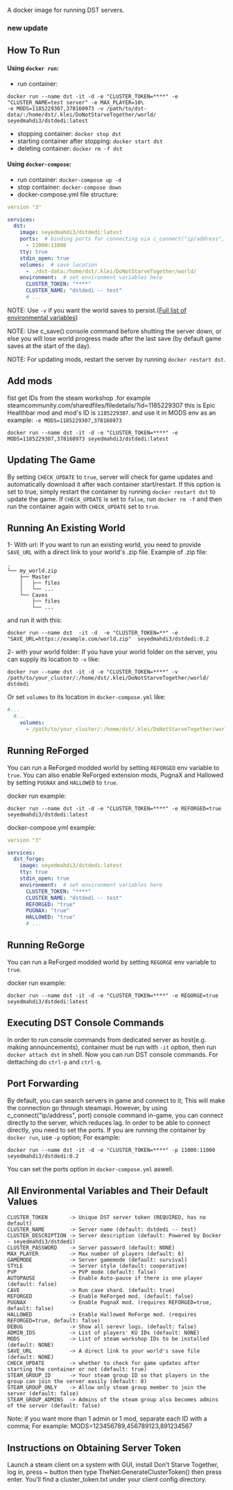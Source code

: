 A docker image for running DST servers.

### new update

## How To Run

#### Using `docker run`:
- run container:
```
docker run --name dst -it -d -e "CLUSTER_TOKEN=****" -e "CLUSTER_NAME=test server" -e MAX_PLAYER=10\
-e MODS=1185229307,378160973 -v /path/to/dst-data/:/home/dst/.klei/DoNotStarveTogether/world/ seyedmahdi3/dstdedi:latest
```
- stopping container: ```docker stop dst```
- starting container after stopping: ```docker start dst```
- deleting container: ```docker rm -f dst```

#### Using `docker-compose`:
- run container: ```docker-compose up -d```
- stop container: ```docker-compose down```
- docker-compose.yml file structure:
```yaml
version "3"

services:
  dst:
    image: seyedmahdi3/dstdedi:latest
    ports:  # binding ports for connecting via c_connect("ip/address", port)
      - 11000:11000
    tty: true
    stdin_open: true
    volumes:  # save location
      - ./dst-data:/home/dst/.klei/DoNotStarveTogether/world/
    environment:  # set environment variables here
      CLUSTER_TOKEN: "****"
      CLUSTER_NAME: "dstdedi -- test"
      # ...
```

NOTE: Use `-v` if you want the world saves to persist.([Full list of environmental variables](#all-environmental-variables-and-their-default-values))

NOTE: Use c_save() console command before shutting the server down, or else you will lose world progress made after the last save (by default game saves at the start of the day).

NOTE: For updating mods, restart the server by running `docker restart dst`.

## Add mods
fist get IDs from the steam workshop .for example steamcommunity.com/sharedfiles/filedetails/?id=1185229307 this is Epic Healthbar mod and mod's ID is `1185229307`. and use it in MODS env as an example:
`-e MODS=1185229307,378160973`
```
docker run --name dst -it -d -e "CLUSTER_TOKEN=****" -e MODS=1185229307,378160973 seyedmahdi3/dstdedi:latest
```
## Updating The Game
By setting `CHECK_UPDATE` to `true`, server will check for game updates and automatically download it after each container start/restart. If this option is set to true, simply restart the container by running `docker restart dst` to update the game. If `CHECK_UPDATE` is set to `false`, run `docker rm -f` and then run the container again with `CHECK_UPDATE` set to `true`.


## Running An Existing World
1- With url: If you want to run an existing world, you need to provide `SAVE_URL` with a direct link to your world's .zip file. Example of .zip file:
```
.
└── my_world.zip
    ├── Master
    │   ├── files
    │   └── ...
    └── Caves
        ├── files
        └── ...

```
and run it with this:
```
docker run --name dst  -it -d  -e "CLUSTER_TOKEN=**" -e "SAVE_URL=https://example.com/world.zip"  seyedmahdi3/dstdedi:0.2
```
2- with your world folder: If you have your world folder on the server, you can supply its location to `-v` like: 
```
docker run --name dst -it -d -e "CLUSTER_TOKEN=****" -v /path/to/your_cluster/:/home/dst/.klei/DoNotStarveTogether/world/ dstdedi
```
Or set `volumes` to its location in `docker-compose.yml` like:
```yml
#...
  #...
    volumes:
      - /path/to/your_cluster/:/home/dst/.klei/DoNotStarveTogether/world/
```

## Running ReForged
You can run a ReForged modded world by setting `REFORGED` env variable to `true`. You can also enable ReForged extension mods, PugnaX and Hallowed by setting `PUGNAX` and `HALLOWED` to `true`.

docker run example:
```
docker run --name dst -it -d -e "CLUSTER_TOKEN=****" -e REFORGED=true  seyedmahdi3/dstdedi:latest
```

docker-compose.yml example:
```yml
version "3"

services:
  dst_forge:
    image: seyedmahdi3/dstdedi:latest
    tty: true
    stdin_open: true
    environment:  # set environment variables here
      CLUSTER_TOKEN: "****"
      CLUSTER_NAME: "dstdedi -- test"
      REFORGED: "true"
      PUGNAX: "true"
      HALLOWED: "true"
      # ...
```

## Running ReGorge
You can run a ReForged modded world by setting `REGORGE` env variable to `true`.

docker run example:
```
docker run --name dst -it -d -e "CLUSTER_TOKEN=****" -e REGORGE=true  seyedmahdi3/dstdedi:latest
```

## Executing DST Console Commands
In order to run console commands from dedicated server as host(e.g. making announcements), container must be run with `-it` option, then run `docker attach dst` in shell. Now you can run DST console commands. For dettaching do `ctrl-p` and `ctrl-q`.


## Port Forwarding
By default, you can search servers in game and connect to it; This will make the connection go through steamapi. However, by using c_connect("ip/address", port) console command in-game, you can connect directly to the server, which reduces lag. In order to be able to connect directly, you need to set the ports. If you are running the container by `docker run`, use `-p` option; For example: 
```
docker run --name dst -it -d -e "CLUSTER_TOKEN=****" -p 11000:11000 seyedmahdi3/dstdedi:0.2
```
You can set the ports option in `docker-compose.yml` aswell.


## All Environmental Variables and Their Default Values
```
CLUSTER_TOKEN       -> Unique DST server token (REQUIRED, has no default)
CLUSTER_NAME        -> Server name (default: dstdedi -- test)
CLUSTER_DESCRIPTION -> Server description (default: Powered by Docker - seyedmahdi3/dstdedi)
CLUSTER_PASSWORD    -> Server password (default: NONE)
MAX_PLAYER          -> Max number of players (default: 6)
GAMEMODE            -> Server gamemode (default: survival)
STYLE               -> Server style (default: cooperative)
PVP                 -> PVP mode (default: false)
AUTOPAUSE           -> Enable Auto-pause if there is one player (default: false)
CAVE                -> Run cave shard. (default: true)
REFORGED            -> Enable ReForged mod. (default: false)
PUGNAX              -> Enable PugnaX mod. (requires REFORGED=true, default: false)
HALLOWED            -> Enable Hallowed ReForge mod. (requires REFORGED=true, default: false)
DEBUG               -> Show all serevr logs. (default: false)
ADMIN_IDS           -> List of players' KU IDs (default: NONE)
MODS                -> List of steam workshop IDs to be installed (default: NONE)
SAVE_URL            -> A direct link to your world's save file (default: NONE)
CHECK_UPDATE        -> whether to check for game updates after starting the container or not (default: true)
STEAM_GROUP_ID      -> Your steam group ID so that players in the group can join the server easily (default: 0)
STEAM_GROUP_ONLY    -> Allow only steam group member to join the server (default: false)
STEAM_GROUP_ADMINS  -> Admins of the steam group also becomes admins of the server (default: false)
```

Note: if you want more than 1 admin or 1 mod, separate each ID with a comma; For example: MODS=123456789,456789123,891234567


## Instructions on Obtaining Server Token
Launch a steam client on a system with GUI, install Don't Starve Together, log in, press ~ button then type TheNet:GenerateClusterToken() then press enter. You'll find a cluster_token.txt under your client config directory.
